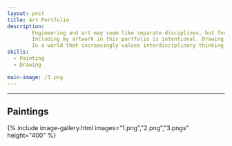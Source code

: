 ```yaml
---
layout: post
title: Art Portfolio
description:  
        Engineering and art may seem like separate disciplines, but for me, they are deeply interconnected. My art portraits reflect how I see the world, with attention to detail, structure, and emotion. Just as engineering solves problems with precision and purpose, art captures complexity and human nuance. 
        Including my artwork in this portfolio is intentional. Drawing portraits has taught me how to observe closely, think spatially, and approach challenges creatively which are skills that are just as essential in engineering as they are in the studio!
        In a world that increasingly values interdisciplinary thinking, I believe that blending art with engineering leads to more thoughtful, and human focused design. This portfolio represents not just what I can build, but how I think. Creatively, critically, and holistically.
skills: 
  - Painting
  - Drawing

main-image: /3.png
---
```


---
## Paintings
{% include image-gallery.html images="1.png","2.png","3.pngs" height="400" %}
